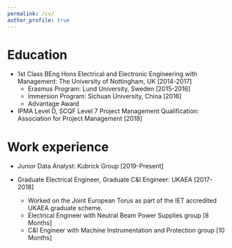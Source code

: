```yaml
---
permalink: /cv/
author_profile: true
---
```


Education
======
* 1st Class BEng Hons Electrical and Electronic Engineering with Management: The University of Nottingham, UK [2014-2017]
  * Erasmus Program: Lund University, Sweden [2015-2016]
  * Immersion Program: Sichuan University, China [2016]
  * Advantage Award
* IPMA Level D, SCQF Level 7 Project Management Qualification: Association for Project Management [2018]

Work experience
======
* Junior Data Analyst: Kubrick Group [2019-Present]

* Graduate Electrical Engineer, Graduate C&I Engineer: UKAEA [2017-2018]
  * Worked on the Joint European Torus as part of the IET accredited UKAEA graduate scheme.
  * Electrical Engineer with Neutral Beam Power Supplies group [8 Months]
  * C&I Engineer with Machine Instrumentation and Protection group [10 Months]

